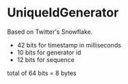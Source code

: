 UniqueIdGenerator=================Based on Twitter's Snowflake.- 42 bits for timestamp in milliseconds- 10 bits for generator id- 12 bits for sequencetotal of 64 bits = 8 bytes